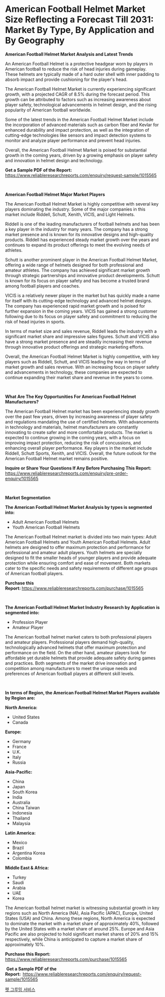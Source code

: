 <p><h1>American Football Helmet Market Size Reflecting a Forecast Till 2031: Market By Type, By Application and By Geography</h1></p><p><strong>American Football Helmet Market Analysis and Latest Trends</strong></p>
<p><p>An American Football Helmet is a protective headgear worn by players in American football to reduce the risk of head injuries during gameplay. These helmets are typically made of a hard outer shell with inner padding to absorb impact and provide cushioning for the player's head.</p><p>The American Football Helmet Market is currently experiencing significant growth, with a projected CAGR of 8.5% during the forecast period. This growth can be attributed to factors such as increasing awareness about player safety, technological advancements in helmet design, and the rising popularity of American football worldwide.</p><p>Some of the latest trends in the American Football Helmet Market include the incorporation of advanced materials such as carbon fiber and Kevlar for enhanced durability and impact protection, as well as the integration of cutting-edge technologies like sensors and impact detection systems to monitor and analyze player performance and prevent head injuries.</p><p>Overall, the American Football Helmet Market is poised for substantial growth in the coming years, driven by a growing emphasis on player safety and innovation in helmet design and technology.</p></p>
<p><strong>Get a Sample PDF of the Report:&nbsp;</strong> <a href="https://www.reliableresearchreports.com/enquiry/request-sample/1015565">https://www.reliableresearchreports.com/enquiry/request-sample/1015565</a></p>
<p>&nbsp;</p>
<p><strong>American Football Helmet Major Market Players</strong></p>
<p><p>The American Football Helmet Market is highly competitive with several key players dominating the industry. Some of the major companies in this market include Riddell, Schutt, Xenith, VICIS, and Light Helmets.</p><p>Riddell is one of the leading manufacturers of football helmets and has been a key player in the industry for many years. The company has a strong market presence and is known for its innovative designs and high-quality products. Riddell has experienced steady market growth over the years and continues to expand its product offerings to meet the evolving needs of athletes.</p><p>Schutt is another prominent player in the American Football Helmet Market, offering a wide range of helmets designed for both professional and amateur athletes. The company has achieved significant market growth through strategic partnerships and innovative product developments. Schutt is known for its focus on player safety and has become a trusted brand among football players and coaches.</p><p>VICIS is a relatively newer player in the market but has quickly made a name for itself with its cutting-edge technology and advanced helmet designs. The company has experienced rapid market growth and is poised for further expansion in the coming years. VICIS has gained a strong customer following due to its focus on player safety and commitment to reducing the risk of head injuries in sports.</p><p>In terms of market size and sales revenue, Riddell leads the industry with a significant market share and impressive sales figures. Schutt and VICIS also have a strong market presence and are steadily increasing their revenue through innovative product offerings and strategic marketing efforts.</p><p>Overall, the American Football Helmet Market is highly competitive, with key players such as Riddell, Schutt, and VICIS leading the way in terms of market growth and sales revenue. With an increasing focus on player safety and advancements in technology, these companies are expected to continue expanding their market share and revenue in the years to come.</p></p>
<p>&nbsp;</p>
<p><strong>What Are The Key Opportunities For American Football Helmet Manufacturers?</strong></p>
<p><p>The American Football Helmet market has been experiencing steady growth over the past few years, driven by increasing awareness of player safety and regulations mandating the use of certified helmets. With advancements in technology and materials, helmet manufacturers are constantly innovating to create safer and more comfortable products. The market is expected to continue growing in the coming years, with a focus on improving impact protection, reducing the risk of concussions, and enhancing overall player performance. Key players in the market include Riddell, Schutt Sports, Xenith, and VICIS. Overall, the future outlook for the American Football Helmet market remains positive.</p></p>
<p><strong>Inquire or Share Your Questions If Any Before Purchasing This Report:</strong> <a href="https://www.reliableresearchreports.com/enquiry/pre-order-enquiry/1015565">https://www.reliableresearchreports.com/enquiry/pre-order-enquiry/1015565</a></p>
<p>&nbsp;</p>
<p><strong>Market Segmentation</strong></p>
<p><strong>The American Football Helmet Market Analysis by types is segmented into:</strong></p>
<p><ul><li>Adult American Football Helmets</li><li>Youth American Football Helmets</li></ul></p>
<p><p>The American Football Helmet market is divided into two main types: Adult American Football Helmets and Youth American Football Helmets. Adult helmets are designed to offer maximum protection and performance for professional and amateur adult players. Youth helmets are specially designed to fit the smaller heads of younger players and provide adequate protection while ensuring comfort and ease of movement. Both markets cater to the specific needs and safety requirements of different age groups of American football players.</p></p>
<p><strong>Purchase this Report:&nbsp;</strong><a href="https://www.reliableresearchreports.com/purchase/1015565">https://www.reliableresearchreports.com/purchase/1015565</a></p>
<p>&nbsp;</p>
<p><strong>The American Football Helmet Market Industry Research by Application is segmented into:</strong></p>
<p><ul><li>Profession Player</li><li>Amateur Player</li></ul></p>
<p><p>The American football helmet market caters to both professional players and amateur players. Professional players demand high-quality, technologically advanced helmets that offer maximum protection and performance on the field. On the other hand, amateur players look for affordable yet durable helmets that provide adequate safety during games and practices. Both segments of the market drive innovation and competition among manufacturers to meet the unique needs and preferences of American football players at different skill levels.</p></p>
<p>&nbsp;</p>
<p><strong>In terms of Region, the American Football Helmet Market Players available by Region are:</strong></p>
<p>
    <p> <strong> North America: </strong>
        <ul>
            <li>United States</li>
            <li>Canada</li>
        </ul>
        </p> 
    <p> <strong> Europe: </strong>
        <ul>
            <li>Germany</li>
            <li>France</li>
            <li>U.K.</li>
            <li>Italy</li>
            <li>Russia</li>
        </ul>
        </p> 
    <p> <strong> Asia-Pacific: </strong>
        <ul>
            <li>China</li>
            <li>Japan</li>
            <li>South Korea</li>
            <li>India</li>
            <li>Australia</li>
            <li>China Taiwan</li>
            <li>Indonesia</li>
            <li>Thailand</li>
            <li>Malaysia</li>
        </ul>
        </p> 
    <p> <strong> Latin America: </strong>
        <ul>
            <li>Mexico</li>
            <li>Brazil</li>
            <li>Argentina Korea</li>
            <li>Colombia</li>
        </ul>
        </p> 
    <p> <strong> Middle East & Africa: </strong>
        <ul>
            <li>Turkey</li>
            <li>Saudi</li>
            <li>Arabia</li>
            <li>UAE</li>
            <li>Korea</li>
        </ul>
    </p>
    </p>
<p><p>The American football helmet market is witnessing substantial growth in key regions such as North America (NA), Asia Pacific (APAC), Europe, United States (USA) and China. Among these regions, North America is expected to dominate the market with a market share of approximately 40%, followed by the United States with a market share of around 25%. Europe and Asia Pacific are also projected to hold significant market shares of 20% and 15% respectively, while China is anticipated to capture a market share of approximately 10%.</p></p>
<p><strong>Purchase this Report: </strong><a href="https://www.reliableresearchreports.com/purchase/1015565">https://www.reliableresearchreports.com/purchase/1015565</a></p>
<p>&nbsp;<strong>Get a Sample PDF of the Report:&nbsp;&nbsp;</strong><a href="https://www.reliableresearchreports.com/enquiry/request-sample/1015565">https://www.reliableresearchreports.com/enquiry/request-sample/1015565</a></p>
<p><strong></strong></p>
<p><p><a href="https://medium.com/@anvil67678789/%EC%95%A0%EC%99%84%EB%8F%99%EB%AC%BC-%EA%B7%B8%EB%A3%A8%EB%B0%8D-%EC%84%9C%EB%B9%84%EC%8A%A4-%EC%8B%9C%EC%9E%A5-%EA%B2%BD%EC%9F%81-%EB%B6%84%EC%84%9D-%EC%8B%9C%EC%9E%A5-%EB%8F%99%ED%96%A5-%EB%B0%8F-2031%EB%85%84%EA%B9%8C%EC%A7%80%EC%9D%98-%EC%98%88%EC%B8%A1-f858ede18fc4">펫 그루밍 서비스</a></p></p>